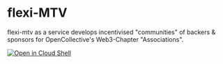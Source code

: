 # flexi-MTV

flexi-mtv as a service develops incentivised "communities" of backers & sponsors for OpenCollective's Web3-Chapter "Associations".

[![Open in Cloud Shell](http://gstatic.com/cloudssh/images/open-btn.svg)](https://console.cloud.google.com/cloudshell/open?git_repo=https%3A%2F%2Fgithub.com%2Fflexi-unwrtn%2Fflexi&page=shell)
